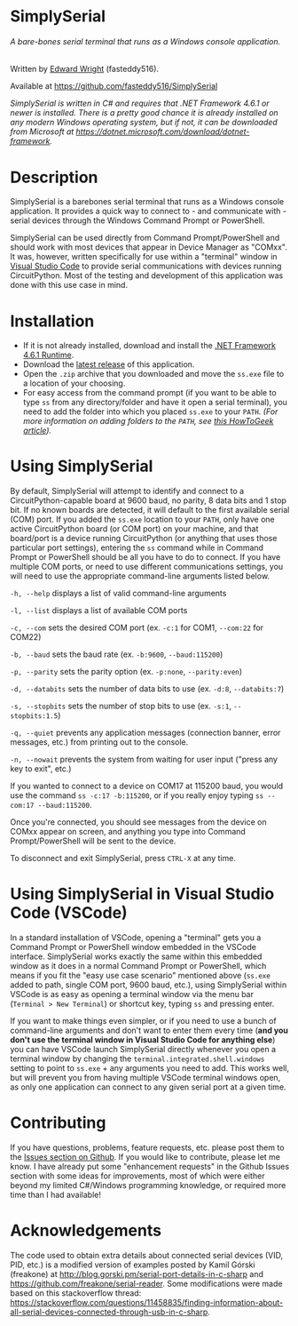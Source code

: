 # SimplySerial

###### A bare-bones serial terminal that runs as a Windows console application.
  
  Written by [Edward Wright](mailto:fasteddy@thewrightspace.net) (fasteddy516).

  Available at https://github.com/fasteddy516/SimplySerial

  _SimplySerial is written in C# and requires that .NET Framework 4.6.1 or newer is installed.  There is a pretty good chance it is already installed on any modern Windows operating system, but if not, it can be downloaded from Microsoft at https://dotnet.microsoft.com/download/dotnet-framework._


# Description

  SimplySerial is a barebones serial terminal that runs as a Windows console application.  It provides a quick way to connect to - and communicate with - serial devices through the Windows Command Prompt or PowerShell.  

  SimplySerial can be used directly from Command Prompt/PowerShell and should work with most
  devices that appear in Device Manager as "COMxx".  It was, however, written specifically for
  use within a "terminal" window in [Visual Studio Code](https://code.visualstudio.com/https://code.visualstudio.com/) to provide serial communications with devices running CircuitPython.  Most of the testing and development of this application was done with this use case in mind.   


# Installation

  * If it is not already installed, download and install the [.NET Framework 4.6.1 Runtime](https://dotnet.microsoft.com/download/dotnet-framework/net461).
  * Download the [latest release](https://github.com/fasteddy516/SimplySerial/releases/latest) of this application.
  * Open the `.zip` archive that you downloaded and move the `ss.exe` file to a location of your choosing.
  * For easy access from the command prompt (if you want to be able to type `ss` from any directory/folder and have it open a serial terminal), you need to add the folder into which you placed `ss.exe` to your `PATH`.  _(For more information on adding folders to the `PATH`, see [this HowToGeek article](https://www.howtogeek.com/118594/how-to-edit-your-system-path-for-easy-command-line-access/))._


# Using SimplySerial

  By default, SimplySerial will attempt to identify and connect to a CircuitPython-capable board at 9600 baud, no parity, 8 data bits and 1 stop bit.  If no known boards are detected, it will default to the first available serial (COM) port.  If you added the `ss.exe` location to your `PATH`, only have one active CircuitPython board (or COM port) on your machine, and that board/port is a device running CircuitPython (or anything that uses those particular port settings), entering the `ss` command while in Command Prompt or PowerShell should be all you have to do to connect.  If you have multiple COM ports, or need to use different communications settings, you will need to use the appropriate command-line arguments listed below.

  `-h, --help` displays a list of valid command-line arguments

  `-l, --list` displays a list of available COM ports  

  `-c, --com` sets the desired COM port (ex. `-c:1` for COM1, `--com:22` for COM22)

  `-b, --baud` sets the baud rate (ex. `-b:9600`, `--baud:115200`)

  `-p, --parity` sets the parity option (ex. `-p:none`, `--parity:even`) 
  
  `-d, --databits` sets the number of data bits to use (ex. `-d:8`, `--databits:7`)

  `-s, --stopbits` sets the number of stop bits to use (ex. `-s:1`, `--stopbits:1.5`)

  `-q, --quiet` prevents any application messages (connection banner, error messages, etc.) from printing out to the console.

  `-n, --nowait` prevents the system from waiting for user input ("press any key to exit", etc.)

If you wanted to connect to a device on COM17 at 115200 baud, you would use the command `ss -c:17 -b:115200`, or if you really enjoy typing `ss --com:17 --baud:115200`.

Once you're connected, you should see messages from the device on COMxx appear on screen, and anything you type into Command Prompt/PowerShell will be sent to the device.  

To disconnect and exit SimplySerial, press `CTRL-X` at any time.


# Using SimplySerial in Visual Studio Code (VSCode)

  In a standard installation of VSCode, opening a "terminal" gets you a Command Prompt or PowerShell window embedded in the VSCode interface.  SimplySerial works exactly the same within this embedded window as it does in a normal Command Prompt or PowerShell, which means if you fit the "easy use case scenario" mentioned above (`ss.exe` added to path, single COM port, 9600 baud, etc.), using SimplySerial within VSCode is as easy as opening a terminal window via the menu bar (`Terminal > New Terminal`) or shortcut key, typing `ss` and pressing enter.

  If you want to make things even simpler, or if you need to use a bunch of command-line arguments and don't want to enter them every time (**and you don't use the terminal window in Visual Studio Code for anything else**) you can have VSCode launch SimplySerial directly whenever you open a terminal window by changing the `terminal.integrated.shell.windows` setting to point to `ss.exe` + any arguments you need to add.  This works well, but will prevent you from having multiple VSCode terminal windows open, as only one application can connect to any given serial port at a given time.


# Contributing

  If you have questions, problems, feature requests, etc. please post them to the [Issues section on Github](https://github.com/fasteddy516/SimplySerial/issues).  If you would like to contribute, please let me know.  I have already put some "enhancement requests" in the Github Issues section with some ideas for improvements, most of which were either beyond my limited C#/Windows programming knowledge, or required more time than I had available! 


# Acknowledgements

  The code used to obtain extra details about connected serial devices (VID, PID, etc.) is a modified version of examples posted by Kamil Górski (freakone) at http://blog.gorski.pm/serial-port-details-in-c-sharp and https://github.com/freakone/serial-reader.  Some modifications were made based on this stackoverflow thread: https://stackoverflow.com/questions/11458835/finding-information-about-all-serial-devices-connected-through-usb-in-c-sharp.